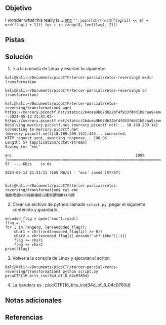 ## Objetivo
I wonder what this really is... [enc](https://mercury.picoctf.net/static/2b4cea9b07db22bf4f933fddd1b8caa9/enc) `''.join([chr((ord(flag[i]) << 8) + ord(flag[i + 1])) for i in range(0, len(flag), 2)])`

## Pistas
## Solución
1. Ir a la consola de Linux y escribir lo siguiente:
```
kali@kali:~/Documents/picoCTF/tercer-parcial/retos-reversing$ mkdir transformation

kali@kali:~/Documents/picoCTF/tercer-parcial/retos-reversing$ cd transformation/

kali@kali:~/Documents/picoCTF/tercer-parcial/retos-reversing/transformation$ wget https://mercury.picoctf.net/static/2b4cea9b07db22bf4f933fddd1b8caa9/enc
--2024-05-13 21:41:05--  https://mercury.picoctf.net/static/2b4cea9b07db22bf4f933fddd1b8caa9/enc
Resolving mercury.picoctf.net (mercury.picoctf.net)... 18.189.209.142
Connecting to mercury.picoctf.net (mercury.picoctf.net)|18.189.209.142|:443... connected.
HTTP request sent, awaiting response... 200 OK
Length: 57 [application/octet-stream]
Saving to: ‘enc’

enc                                                        100%[========================================================================================================================================>]      57  --.-KB/s    in 0s      

2024-05-13 21:41:11 (165 MB/s) - ‘enc’ saved [57/57]


kali@kali:~/Documents/picoCTF/tercer-parcial/retos-reversing/transformation$ cat enc
灩捯䍔䙻ㄶ形楴獟楮獴㌴摟潦弸弰㑣〷㘰摽
```
2. Crear un archivo de python llamado `script.py`, pegar el siguiente contenido y guardarlo:
```
encoded_flag = open('enc').read()
flag = ""
for i in range(0, len(encoded_flag)):
    char1 = chr((ord(encoded_flag[i]) >> 8))
    char2 = chr(encoded_flag[i].encode('utf-16be')[-1])
    flag += char1
    flag += char2
print(flag)
```
3. Volver a la consola de Linux y ejecutar el script:
```
kali@kali:~/Documents/picoCTF/tercer-parcial/retos-reversing/transformation$ python script.py
picoCTF{16_bits_inst34d_of_8_04c0760d}
```
4. La bandera es :
picoCTF{16_bits_inst34d_of_8_04c0760d}
## Notas adicionales
## Referencias
